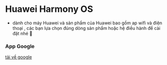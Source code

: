 # Huawei Harmony OS 
  - dành cho máy Huawei và sản phẩm của Huawei bao gồm ap wifi và điện thoại , các bạn lựa chọn đúng dòng sản phẩm hoặc hệ điều hành để cài đặt nhé 🤩

### App Google
[ tải về google ](https://onedrive.live.com/?authkey=%21ANPWyBx%5FKxrAlmQ&id=F01D145413347FC6%21147775&cid=F01D145413347FC6&parId=root&parQt=sharedby&o=OneUp)

